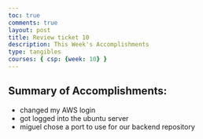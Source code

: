 ```yaml
---
toc: true
comments: true
layout: post
title: Review ticket 10
description: This Week's Accomplishments
type: tangibles
courses: { csp: {week: 10} }
---
```


## Summary of Accomplishments:
- changed my AWS login
- got logged into the ubuntu server
- miguel chose a port to use for our backend repository
